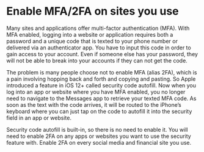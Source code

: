 # Enable MFA/2FA on sites you use

Many sites and applications offer multi-factor authentication (MFA). 
With MFA enabled, logging into a website or application requires both a password and a unique code that is texted to 
your phone number or delivered via an authenticator app. You have to input this code in order to gain access to your 
account. Even if someone else has your password, they will not be able to break into your accounts if they can not get 
the code.

The problem is many people choose not to enable MFA (alias 2FA), which is a pain involving hopping 
back and forth and copying and pasting. So Apple introduced a feature in iOS 12+ called security code autofill. 
Now when you log into an app or website where you have MFA enabled, you no longer need to navigate to the Messages app 
to retrieve your texted MFA code. As soon as the text with the code arrives, it will be routed to the iPhone’s keyboard 
where you can just tap on the code to autofill it into the security field in an app or website.

Security code autofill is built-in, so there is no need to enable it. You will need to enable 2FA on any apps or 
websites you want to use the security feature with. Enable 2FA on every social media and financial site you use. 